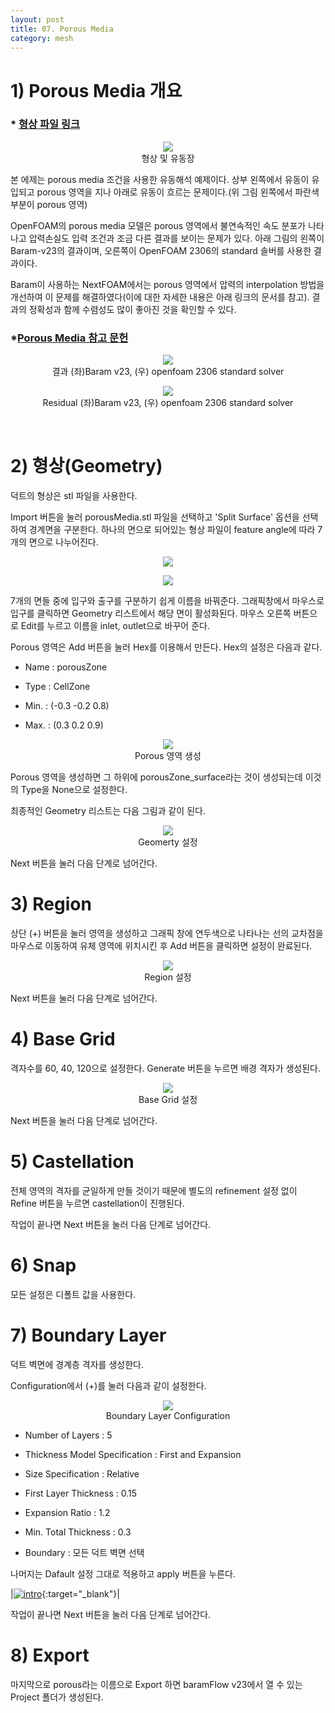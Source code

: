 ```yaml
---
layout: post
title: 07. Porous Media
category: mesh
---
```


# 1) Porous Media 개요

### * [형상 파일 링크](https://drive.google.com/file/d/1Jlqrgd5BrKkAfhzNkybtb0cF3zSEAFfA/view?usp=sharing) 

<p style="text-align: center">
    <img src="https://github.com/nextfoam/baram-pages/raw/main/screenshots/mesh/porousMedia/intro.png"><br> 형상 및 유동장
</p>

본 에제는 porous media 조건을 사용한 유동해석 예제이다. 상부 왼쪽에서 유동이 유입되고 porous 영역을 지나 아래로 유동이 흐르는 문제이다.(위 그림 왼쪽에서 파란색 부분이 porous 영역)

OpenFOAM의 porous media 모델은 porous 영역에서 불연속적인 속도 분포가 나타나고 압력손실도 입력 조건과 조금 다른 결과를 보이는 문제가 있다. 아래 그림의 왼쪽이 Baram-v23의 결과이며, 오른쪽이 OpenFOAM 2306의 standard 솔버를 사용한 결과이다. 

Baram이 사용하는 NextFOAM에서는 porous 영역에서 압력의 interpolation 방법을 개선하여 이 문제를 해결하였다(이에 대한 자세한 내용은 아래 링크의 문서를 참고). 결과의 정확성과 함께 수렴성도 많이 좋아진 것을 확인할 수 있다.

### *[Porous Media 참고 문헌](https://nextfoam.co.kr/proc/DownloadProc.php?fName=231101140051_yvpJhMF0nY.pdf&realfName=10thOKUCC_OpenFOAM%EC%82%AC%EC%86%8C%ED%95%9C%EB%AC%B8%EC%A0%9C%EB%93%A4.pdf)

<p style="text-align: center">
    <img src="https://github.com/nextfoam/baram-pages/raw/main/screenshots/mesh/porousMedia/res.png"><br> 결과 (좌)Baram v23, (우) openfoam 2306 standard solver
</p>

<p style="text-align: center">
    <img src="https://github.com/nextfoam/baram-pages/raw/main/screenshots/mesh/porousMedia/residual-1.png"><br> Residual (좌)Baram v23, (우) openfoam 2306 standard solver
</p>
<br/>


# 2) 형상(Geometry)

덕트의 형상은 stl 파일을 사용한다.

Import 버튼을 눌러 porousMedia.stl 파일을 선택하고 'Split Surface' 옵션을 선택하여 경계면을 구분한다. 하나의 면으로 되어있는 형상 파일이 feature angle에 따라 7개의 면으로 나누어진다.

<p style="text-align: center">
    <img src="https://github.com/nextfoam/baram-pages/raw/main/screenshots/mesh/porousMedia/import.png"><br> 
</p>

<p style="text-align: center">
    <img src="https://github.com/nextfoam/baram-pages/raw/main/screenshots/mesh/porousMedia/split.png"><br> 
</p>

7개의 면들 중에 입구와 출구를 구분하기 쉽게 이름을 바꿔준다. 그래픽창에서 마우스로 입구를 클릭하면 Geometry 리스트에서 해당 면이 활성화된다. 마우스 오른쪽 버튼으로 Edit를 누르고 이름을 inlet, outlet으로 바꾸어 준다.

Porous 영역은 Add 버튼을 눌러 Hex를 이용해서 만든다. Hex의 설정은 다음과 같다.

* Name : porousZone

* Type : CellZone

* Min. : (-0.3 -0.2 0.8)

* Max. : (0.3 0.2 0.9)

<p style="text-align: center">
    <img src="https://github.com/nextfoam/baram-pages/raw/main/screenshots/mesh/porousMedia/hex.png"><br> Porous 영역 생성
</p> 

Porous 영역을 생성하면 그 하위에 porousZone_surface라는 것이 생성되는데 이것의 Type을 None으로 설정한다.

최종적인 Geometry 리스트는 다음 그림과 같이 된다.

<p style="text-align: center">
    <img src="https://github.com/nextfoam/baram-pages/raw/main/screenshots/mesh/porousMedia/geom.png"><br> Geomerty 설정
</p> 

Next 버튼을 눌러 다음 단계로 넘어간다.
<br/>

# 3) Region

상단 (+) 버튼을 눌러 영역을 생성하고 그래픽 창에 연두색으로 나타나는 선의 교차점을 마우스로 이동하여 유체 영역에 위치시킨 후 Add 버튼을 클릭하면 설정이 완료된다.

<p style="text-align: center">
    <img src="https://github.com/nextfoam/baram-pages/raw/main/screenshots/mesh/porousMedia/region.png"><br> Region 설정
</p> 

Next 버튼을 눌러 다음 단계로 넘어간다.
<br/>

# 4) Base Grid

격자수를 60, 40, 120으로 설정한다. Generate 버튼을 누르면 배경 격자가 생성된다.

<p style="text-align: center">
    <img src="https://github.com/nextfoam/baram-pages/raw/main/screenshots/mesh/porousMedia/baseGrid.png"><br> Base Grid 설정
</p> 

Next 버튼을 눌러 다음 단계로 넘어간다.
<br/>

# 5) Castellation

전체 영역의 격자를 균일하게 만들 것이기 때문에 별도의 refinement 설정 없이 Refine 버튼을 누르면 castellation이 진행된다.

작업이 끝나면 Next 버튼을 눌러 다음 단계로 넘어간다.
<br/>

# 6) Snap

모든 설정은 디폴트 값을 사용한다.


# 7) Boundary Layer

덕트 벽면에 경계층 격자를 생성한다.

Configuration에서 (+)를 눌러 다음과 같이 설정한다.

<p style="text-align: center">
    <img src="https://github.com/nextfoam/baram-pages/raw/main/screenshots/mesh/porousMedia/blayer.png"><br> Boundary Layer Configuration
</p> 

* Number of Layers : 5

* Thickness Model Specification : First and Expansion

* Size Specification : Relative

* First Layer Thickness : 0.15

* Expansion Ratio : 1.2

* Min. Total Thickness : 0.3

* Boundary : 모든 덕트 벽면 선택

나머지는 Dafault 설정 그대로 적용하고 apply 버튼을 누른다.

|[![intro](https://github.com/nextfoam/baram-pages/raw/main/screenshots/mesh/porousMedia/layer.png)](https://github.com/nextfoam/baram-pages/raw/main/screenshots/mesh/porousMedia/layer.png){:target="_blank"}|

작업이 끝나면 Next 버튼을 눌러 다음 단계로 넘어간다.

  
# 8) Export

마지막으로 porous라는 이름으로 Export 하면 baramFlow v23에서 열 수 있는 Project 폴더가 생성된다.

